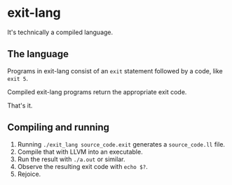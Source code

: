 # exit-lang

It's technically a compiled language.

## The language

Programs in exit-lang consist of an `exit` statement followed by a code, like
`exit 5`.

Compiled exit-lang programs return the appropriate exit code.

That's it.

## Compiling and running

1. Running `./exit_lang source_code.exit` generates a `source_code.ll` file.
2. Compile that with LLVM into an executable.
3. Run the result with `./a.out` or similar.
4. Observe the resulting exit code with `echo $?`.
5. Rejoice.
